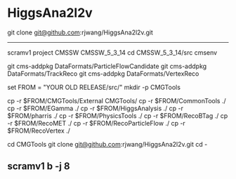 HiggsAna2l2v
============

git clone git@github.com:rjwang/HiggsAna2l2v.git 



------------------------
scramv1 project CMSSW CMSSW_5_3_14
cd CMSSW_5_3_14/src
cmsenv

git cms-addpkg DataFormats/ParticleFlowCandidate
git cms-addpkg DataFormats/TrackReco
git cms-addpkg DataFormats/VertexReco

set FROM = "YOUR OLD RELEASE/src/"
mkdir -p CMGTools

cp -r $FROM/CMGTools/External CMGTools/
cp -r $FROM/CommonTools ./
cp -r $FROM/EGamma ./
cp -r $FROM/HiggsAnalysis ./
cp -r $FROM/pharris ./
cp -r $FROM/PhysicsTools ./
cp -r $FROM/RecoBTag ./
cp -r $FROM/RecoMET ./
cp -r $FROM/RecoParticleFlow ./
cp -r $FROM/RecoVertex ./

cd CMGTools
git clone git@github.com:rjwang/HiggsAna2l2v.git
cd -

scramv1 b -j 8 
------------------------
